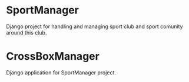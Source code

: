 # SportManager
Django project for handling and managing sport club and sport comunity around this club.  

# CrossBoxManager
Django application for SportManager project.
